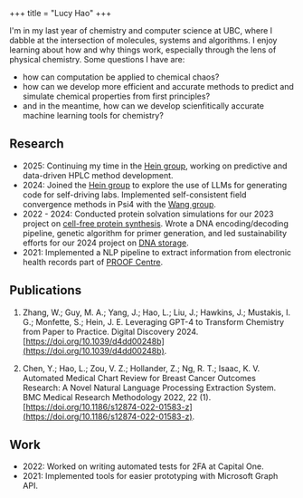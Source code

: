 +++
title = "Lucy Hao"
+++



I'm in my last year of chemistry and computer science at UBC, where I dabble at the intersection of molecules, systems and algorithms. I enjoy learning about how and why things work, especially through the lens of physical chemistry. Some questions I have are: 


- how can computation be applied to chemical chaos?
- how can we develop more efficient and accurate methods to predict and simulate chemical properties from first principles?
- and in the meantime, how can we develop scienfitically accurate machine learning tools for chemistry?

## Research
- 2025: Continuing my time in the [Hein group](https://groups2.chem.ubc.ca/jheints1/), working on predictive and data-driven HPLC method development.
- 2024: Joined the [Hein group](https://groups2.chem.ubc.ca/jheints1/) to explore the use of LLMs for generating code for self-driving labs. Implemented self-consistent field convergence methods in Psi4 with the [Wang group](https://www.chem.ubc.ca/yan-alexander-wang).
- 2022 - 2024: Conducted protein solvation simulations for our 2023 project on [cell-free protein synthesis](https://2023.igem.wiki/ubc-vancouver/). Wrote a DNA encoding/decoding pipeline, genetic algorithm for primer generation, and led sustainability efforts for our 2024 project on [DNA storage](https://2024.igem.wiki/ubc-vancouver/).
- 2021: Implemented a NLP pipeline to extract information from electronic health records part of [PROOF Centre](https://www.proofcentre.ca/).

## Publications
1. Zhang, W.; Guy, M. A.; Yang, J.; Hao, L.; Liu, J.; Hawkins, J.; Mustakis, I. G.; Monfette,
S.; Hein, J. E. Leveraging GPT-4 to Transform Chemistry from Paper to Practice. Digital
Discovery 2024. [https://doi.org/10.1039/d4dd00248b](https://doi.org/10.1039/d4dd00248b).

2. Chen, Y.; Hao, L.; Zou, V. Z.; Hollander, Z.; Ng, R. T.; Isaac, K. V. Automated
Medical Chart Review for Breast Cancer Outcomes Research: A Novel Natural Language Processing Extraction System. BMC Medical Research Methodology 2022, 22 (1).
[https://doi.org/10.1186/s12874-022-01583-z](https://doi.org/10.1186/s12874-022-01583-z).

## Work
- 2022: Worked on writing automated tests for 2FA at Capital One.
- 2021: Implemented tools for easier prototyping with Microsoft Graph API.

